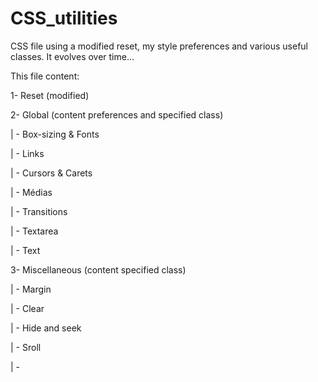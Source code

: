 # CSS_utilities
CSS file using a modified reset, my style preferences and various useful classes.
It evolves over time...

This file content:

1- Reset (modified)

2- Global (content preferences and specified class)

| - Box-sizing & Fonts

| - Links

| - Cursors & Carets

| - Médias

| - Transitions

| - Textarea

| - Text

3- Miscellaneous (content specified class)

| - Margin

| - Clear

| - Hide and seek

| - Sroll

| - 



